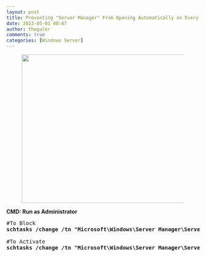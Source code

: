 ```yaml
---
layout: post
title: Preventing "Server Manager" From Opening Automatically on Every Logon Process
date: 2023-05-01 00:07
author: theguler
comments: true
categories: [Windows Server]
---
```

<!-- wp:image {"id":6981,"width":524,"height":388,"sizeSlug":"large","linkDestination":"none"} -->
<figure class="wp-block-image size-large is-resized"><img src="https://theguler.wordpress.com/wp-content/uploads/2023/05/server_manager-1.jpg?w=1024" alt="" class="wp-image-6981" width="524" height="388" /></figure>
<!-- /wp:image -->

<!-- wp:paragraph -->
<p><strong>CMD: Run as Administrator</strong></p>
<!-- /wp:paragraph -->

<!-- wp:preformatted -->
<pre class="wp-block-preformatted">#To Block
<strong>schtasks /change /tn "Microsoft\Windows\Server Manager\ServerManager" /disable</strong>

#To Activate
<strong>schtasks /change /tn "Microsoft\Windows\Server Manager\ServerManager" /enable</strong></pre>
<!-- /wp:preformatted -->
